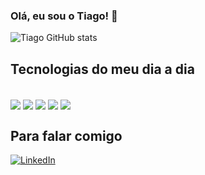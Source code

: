 ### Olá, eu sou o Tiago! 👋


![Tiago GitHub stats](https://github-readme-stats.vercel.app/api?username=tiagopsantos1&show_icons=true&theme=onedark)

## Tecnologias do meu dia a dia



<div style="display: inline_block"></br> 
  <i class="devicon-spring-plain"></i>
  <img align="center" src="https://icongr.am/devicon/java-original-wordmark.svg?size=128&color=currentColor">
  <img align="center" src="https://camo.githubusercontent.com/4545b55c7771bbd175235c80b518dcbbf2f6ee0b984a51ad9363cba8cb70e67c/68747470733a2f2f7777772e766563746f726c6f676f2e7a6f6e652f6c6f676f732f737072696e67696f2f737072696e67696f2d69636f6e2e737667">
  <img align="center" src="https://icongr.am/devicon/mysql-original-wordmark.svg?size=128&color=currentColor">
  <img align="center" src="https://icongr.am/devicon/git-original-wordmark.svg?size=128&color=currentColor">
  <img align="center" src="https://camo.githubusercontent.com/93b32389bf746009ca2370de7fe06c3b5146f4c99d99df65994f9ced0ba41685/68747470733a2f2f7777772e766563746f726c6f676f2e7a6f6e652f6c6f676f732f676574706f73746d616e2f676574706f73746d616e2d69636f6e2e737667">
  </img>
</div>

## Para falar comigo

[![LinkedIn](https://img.shields.io/badge/LinkedIn-0077B5?style=for-the-badge&logo=linkedin&logoColor=white)](https://www.linkedin.com/in/tiago-pereira-188696180/)
